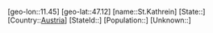 ﻿---
location: [47.12,11.45]
type: City
tags:
- geo/City


SpocWebEntityId: 34468
isDeleted: false
confidential: public

---
[geo-lon::11.45]
[geo-lat::47.12]
[name::St.Kathrein]
[State::]
[Country::[Austria](geo/Continent/Europe/Austria.md)]
[StateId::]
[Population::]
[Unknown::]

